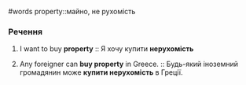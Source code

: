 #words 
property::майно, не рухомість
<!--SR:!2022-11-07,4,272-->
### Речення
1. I want to buy **property** :: Я хочу купити **нерухомість**
<!--SR:!2022-11-07,4,270-->
2. Any foreigner can **buy property** in Greece. :: Будь-який іноземний громадянин може **купити нерухомість** в Греції.
<!--SR:!2022-11-06,3,250-->